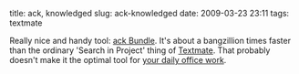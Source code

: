 title: ack, knowledged
slug: ack-knowledged
date: 2009-03-23 23:11
tags: textmate

Really nice and handy tool: [ack Bundle](http://github.com/protocool/ack-tmbundle/tree/master). It's about a bangzillion times faster than the ordinary 'Search in Project' thing of [Textmate](http://macromates.com/). That probably doesn't make it the optimal tool for [your daily office work](http://dropular.net/content/_fixed/wiy02sbg0k_whypeopleseemtohavefreetime.png).
